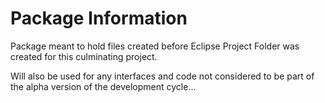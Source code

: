 # Package Information

Package meant to hold files created before Eclipse Project Folder was created for this culminating project. 

Will also be used for any interfaces and code not considered to be part of the alpha version of the development cycle...